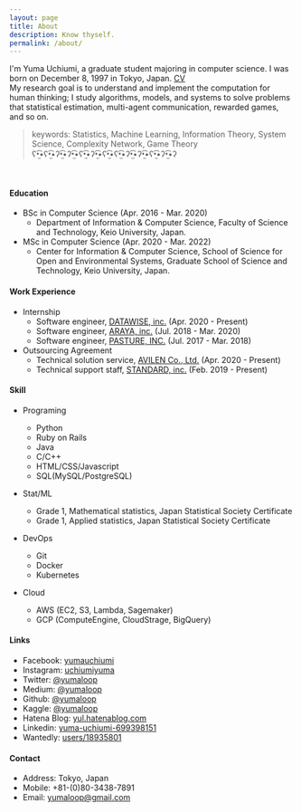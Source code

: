 ```yaml
---
layout: page
title: About
description: Know thyself.
permalink: /about/
---
```


I'm Yuma Uchiumi, a graduate student majoring in computer science.
I was born on December 8, 1997 in Tokyo, Japan.  [CV](https://github.com/yumaloop/yumaloop.github.io/blob/master/assets/pdf/CV201906.pdf)<br>
My research goal is to understand and implement the computation for human thinking; 
I study algorithms, models, and systems to solve problems that statistical estimation, multi-agent communication, rewarded games, and so on.

> keywords: Statistics, Machine Learning, Information Theory, System Science, Complexity Network, Game Theory<br>
> ʕ•̫͡•ʕ•̫͡•ʔ•̫͡•ʔ•̫͡•ʕ•̫͡•ʔ•̫͡•ʕ•̫͡•ʕ•̫͡•ʔ•̫͡•ʔ•̫͡•ʕ•̫͡•ʔ•̫͡•ʔ

<br>

#### Education

* BSc in Computer Science (Apr. 2016 - Mar. 2020)
  - Department of Information & Computer Science, Faculty of Science and Technology, Keio University, Japan.
* MSc in Computer Science (Apr. 2020 - Mar. 2022)
  - Center for Information & Computer Science, School of Science for Open and Environmental Systems, Graduate School of Science and Technology, Keio University, Japan.

#### Work Experience

* Internship
   * Software engineer, [DATAWISE, inc.](https://www.datawise.co.jp/) (Apr. 2020 - Present)
   * Software engineer, [ARAYA, inc.](https://www.araya.org) (Jul. 2018 - Mar. 2020)
   * Software engineer, [PASTURE, INC.](https://corp.pasture.biz/) (Jul. 2017 - Mar. 2018)
* Outsourcing Agreement
   * Technical solution service, [AVILEN Co., Ltd.](https://avilen.co.jp/) (Apr. 2020 - Present)
   * Technical support staff, [STANDARD, inc.](https://standard2017.com/) (Feb. 2019 - Present)

#### Skill

* Programing
   * Python
   * Ruby on Rails
   * Java
   * C/C++
   * HTML/CSS/Javascript
   * SQL(MySQL/PostgreSQL)

* Stat/ML
   * Grade 1, Mathematical statistics, Japan Statistical Society Certificate
   * Grade 1, Applied statistics, Japan Statistical Society Certificate

* DevOps
   * Git
   * Docker
   * Kubernetes

* Cloud
   * AWS (EC2, S3, Lambda, Sagemaker)
   * GCP (ComputeEngine, CloudStrage, BigQuery) 

#### Links

* Facebook: [yumauchiumi](https://www.facebook.com/yumauchiumi)
* Instagram: [uchiumiyuma](https://www.instagram.com/uchiumiyuma)
* Twitter: [@yumaloop](https://twitter.com/yumaloop)
* Medium: [@yumaloop](https://medium.com/@yumaloop)
* Github: [@yumaloop](https://github.com/yumaloop)
* Kaggle: [@yumaloop](https://www.kaggle.com/yumaloop)
* Hatena Blog: [yul.hatenablog.com](https://yul.hatenablog.com/archive)
* Linkedin: [yuma-uchiumi-699398151](https://www.linkedin.com/in/yuma-uchiumi-699398151/)
* Wantedly: [users/18935801](https://www.wantedly.com/users/18935801)

#### Contact

* Address: Tokyo, Japan
* Mobile: +81-(0)80-3438-7891
* Email: yumaloop@gmail.com
